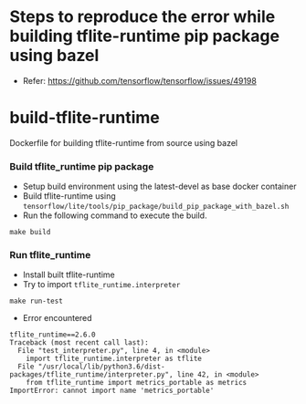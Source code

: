 # Steps to reproduce the error while building tflite-runtime pip package using bazel
* Refer: https://github.com/tensorflow/tensorflow/issues/49198

# build-tflite-runtime
Dockerfile for building tflite-runtime from source using bazel

### Build tflite_runtime pip package
* Setup build environment using the latest-devel as base docker container
* Build tflite-runtime using `tensorflow/lite/tools/pip_package/build_pip_package_with_bazel.sh`
* Run the following command to execute the build.
```
make build
```

### Run tflite_runtime
* Install built tflite-runtime
* Try to import `tflite_runtime.interpreter`
```
make run-test
```
* Error encountered 
```
tflite_runtime==2.6.0
Traceback (most recent call last):
  File "test_interpreter.py", line 4, in <module>
    import tflite_runtime.interpreter as tflite
  File "/usr/local/lib/python3.6/dist-packages/tflite_runtime/interpreter.py", line 42, in <module>
    from tflite_runtime import metrics_portable as metrics
ImportError: cannot import name 'metrics_portable'
```
